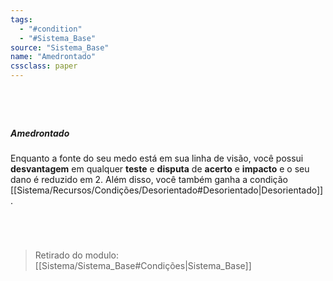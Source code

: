 ```yaml
---
tags:
  - "#condition"
  - "#Sistema_Base"
source: "Sistema_Base"
name: "Amedrontado"
cssclass: paper
---
```

#
<br/>

##### Amedrontado
 Enquanto a fonte do seu medo está em sua linha de visão, você possui **desvantagem** em qualquer **teste** e **disputa** de **acerto**  e **impacto** e o seu dano é reduzido em 2. Além disso, você também ganha a condição [[Sistema/Recursos/Condições/Desorientado#Desorientado|Desorientado]]. 

<br/>

#


> Retirado do modulo: [[Sistema/Sistema_Base#Condições|Sistema_Base]]


